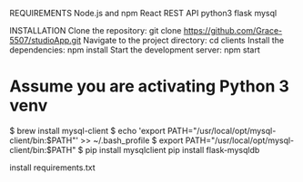 REQUIREMENTS
Node.js and npm
React
REST API
python3
flask
mysql


INSTALLATION
Clone the repository: git clone https://github.com/Grace-5507/studioApp.git
Navigate to the project directory: cd clients
Install the dependencies: npm install
Start the development server: npm start


# Assume you are activating Python 3 venv
$ brew install mysql-client
$ echo 'export PATH="/usr/local/opt/mysql-client/bin:$PATH"' >> ~/.bash_profile
$ export PATH="/usr/local/opt/mysql-client/bin:$PATH"
$ pip install mysqlclient
  pip install flask-mysqldb


install requirements.txt